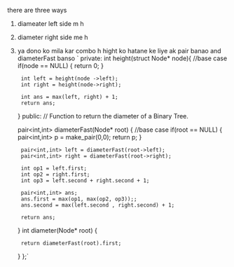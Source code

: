 there are three ways 
1. diameater left side m h
2. diameter right side me h
3. ya dono ko mila kar combo h
hight ko hatane ke liye ak pair banao and diameterFast banso
` private:
    int height(struct Node* node){
        //base case
        if(node == NULL) {
            return 0;
        }
        
        int left = height(node ->left);
        int right = height(node->right);
        
        int ans = max(left, right) + 1;
        return ans;
    }
  public:
    // Function to return the diameter of a Binary Tree.
    
    pair<int,int> diameterFast(Node* root) {
        //base case
        if(root == NULL) {
            pair<int,int> p = make_pair(0,0);
            return p;
        }
        
        pair<int,int> left = diameterFast(root->left);
        pair<int,int> right = diameterFast(root->right);
        
        int op1 = left.first;
        int op2 = right.first;
        int op3 = left.second + right.second + 1;
        
        pair<int,int> ans;
        ans.first = max(op1, max(op2, op3));;
        ans.second = max(left.second , right.second) + 1;

        return ans;
    }
    int diameter(Node* root) {
    
        return diameterFast(root).first;
        
    }
};`